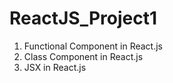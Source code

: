 # ReactJS_Project1

1) Functional Component in React.js
2) Class Component in React.js
3) JSX in React.js


